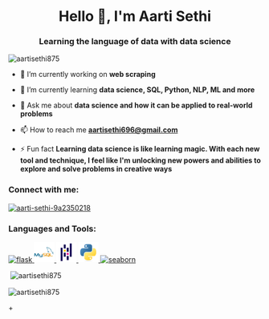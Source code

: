 <h1 align="center"> Hello 🤗, I'm Aarti Sethi</h1>
<h3 align="center">Learning the language of data with data science</h3>

<p align="left"> <img src="https://komarev.com/ghpvc/?username=aartisethi875&label=Profile%20views&color=0e75b6&style=flat" alt="aartisethi875" /> </p>

- 🔭 I’m currently working on **web scraping**

- 🌱 I’m currently learning **data science, SQL, Python, NLP, ML and more**

- 💬 Ask me about **data science and how it can be applied to real-world problems**

- 📫 How to reach me **aartisethi696@gmail.com**

- ⚡ Fun fact **Learning data science is like learning magic. With each new tool and technique, I feel like I'm unlocking new powers and abilities to explore and solve problems in creative ways**

<h3 align="left">Connect with me:</h3>
<p align="left">
<a href="https://linkedin.com/in/aarti-sethi-9a2350218" target="blank"><img align="center" src="https://raw.githubusercontent.com/rahuldkjain/github-profile-readme-generator/master/src/images/icons/Social/linked-in-alt.svg" alt="aarti-sethi-9a2350218" height="30" width="40" /></a>
</p>

<h3 align="left">Languages and Tools:</h3>
<p align="left"> <a href="https://flask.palletsprojects.com/" target="_blank" rel="noreferrer"> <img src="https://www.vectorlogo.zone/logos/pocoo_flask/pocoo_flask-icon.svg" alt="flask" width="40" height="40"/> </a> <a href="https://www.mysql.com/" target="_blank" rel="noreferrer"> <img src="https://raw.githubusercontent.com/devicons/devicon/master/icons/mysql/mysql-original-wordmark.svg" alt="mysql" width="40" height="40"/> </a> <a href="https://pandas.pydata.org/" target="_blank" rel="noreferrer"> <img src="https://raw.githubusercontent.com/devicons/devicon/2ae2a900d2f041da66e950e4d48052658d850630/icons/pandas/pandas-original.svg" alt="pandas" width="40" height="40"/> </a> <a href="https://www.python.org" target="_blank" rel="noreferrer"> <img src="https://raw.githubusercontent.com/devicons/devicon/master/icons/python/python-original.svg" alt="python" width="40" height="40"/> </a> <a href="https://seaborn.pydata.org/" target="_blank" rel="noreferrer"> <img src="https://seaborn.pydata.org/_images/logo-mark-lightbg.svg" alt="seaborn" width="40" height="40"/> </a> </p>

<p>&nbsp;<img align="center" src="https://github-readme-stats.vercel.app/api?username=aartisethi875&show_icons=true&locale=en" alt="aartisethi875" /></p>

<p><img align="center" src="https://github-readme-streak-stats.herokuapp.com/?user=aartisethi875&" alt="aartisethi875" /></p>
+
